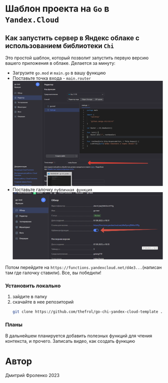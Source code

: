 # Шаблон проекта на `Go` в `Yandex.Cloud`

Как запустить сервер в Яндекс облаке с использованием библиотеки `Chi`
----

Это простой шаблон, который позволит запустить первую версию вашего приложения в облаке. Делается за минуту:
+ Загрузите `go.mod` и `main.go` в вашу функцию
+ Поставьте точка входа - `main.router`
![точка входа](./assets/code.png "Вот сюда")
+ Поставьте галочку `публичная функция`
![галочка](./assets/public.png "Вот сюда")


Потом перейдите на `https://functions.yandexcloud.net/d4e3...`(написан там где галочку ставили). Все, вы победили!


### Установить локально

1. зайдите в папку
2. скачайте в нее репозиторий
    ```bash
    git clone https://github.com/thefrol/go-chi-yandex-cloud-template .
    ```

### Планы

В дальнейшем планируется добавить полезных функций для чтения контекста, и прочего.
Записать видео, как создать функцию

# Автор

Дмитрий Фроленко 2023